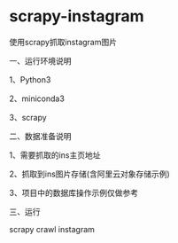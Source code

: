 # scrapy-instagram
使用scrapy抓取instagram图片

一、运行环境说明

1、Python3

2、miniconda3

3、scrapy

二、数据准备说明

1、需要抓取的ins主页地址

2、抓取到ins图片存储(含阿里云对象存储示例)

3、项目中的数据库操作示例仅做参考

三、运行

scrapy crawl instagram
